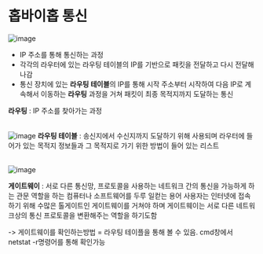# 홉바이홉 통신
![image](https://velog.velcdn.com/images/samuel_/post/76084a4a-ec3d-4902-940f-8e4cbb46ad5d/image.png)
- IP 주소를 통해 통신하는 과정
- 각각의 라우터에 있는 라우팅 테이블의 IP를 기반으로 패킷을 전달하고 다시 전달해나감
- 통신 장치에 있는 **라우팅 테이블**의 IP를 통해 시작 주소부터 시작하여 다음 IP로 계속해서 이동하는 **라우팅** 과정을 거쳐 패킷이 최종 목적지까지 도달하는 통신


**라우팅** : IP 주소를 찾아가는 과정
<br>
<br>

![image](https://t1.daumcdn.net/cfile/tistory/231FE64F5427E7DD28)
**라우팅 테이블** : 송신지에서 수신지까지 도달하기 위해 사용되며 라우터에 들어가 있는 목적지 정보들과 그 목적지로 가기 위한 방법이 들어 있는 리스트 
<br>
<br>

![image](https://velog.velcdn.com/images/samuel_/post/b755824d-855d-4b72-adac-0dc79044b223/image.png)

**게이트웨이** : 서로 다른 통신망, 프로토콜을 사용하는 네트워크 간의 통신을 가능하게 하는 관문 역할을 하는 컴퓨터나 소프트웨어를 두루 일컫는 용어 
사용자는 인터넷에 접속하기 위해 수많은 톨게이트인 게이트웨이를 거쳐야 하며 게이트웨이는 서로 다른 네트워크상의 통신 프로토콜을 변환해주는 역할을 하기도함

-> 게이트웨이를 확인하는방법 = 라우팅 테이플을 통해 볼 수 있음. cmd창에서 netstat -r명령어를 통해 확인가능




